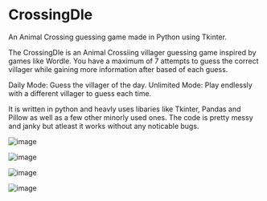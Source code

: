 # CrossingDle
An Animal Crossing guessing game made in Python using Tkinter.

The CrossingDle is an Animal Crossiing villager guessing game inspired by games like Wordle. You have a maximum of 7 attempts to guess the correct villager while gaining more information after based of each guess.

Daily Mode: Guess the villager of the day.
Unlimited Mode: Play endlessly with a different villager to guess each time.

It is written in python and heavly uses libaries like Tkinter, Pandas and Pillow as well as a few other minorly used ones. The code is pretty messy and janky but atleast it works without any noticable bugs.

![image](https://github.com/user-attachments/assets/d5bab236-4600-4c58-aa80-12af83c42cd3)

![image](https://github.com/user-attachments/assets/cf2bb3e9-d431-43bd-8762-35f7232635e7)

![image](https://github.com/user-attachments/assets/766ddcd4-d883-482b-bef4-24f75739c22b)

![image](https://github.com/user-attachments/assets/7f3c8bf7-5098-4094-9c95-f695af0880bb)

